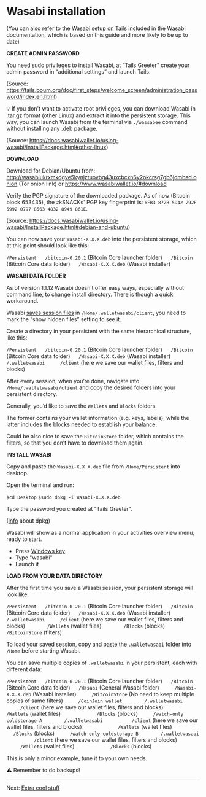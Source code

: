 # Wasabi installation

(You can also refer to the [Wasabi setup on Tails](https://docs.wasabiwallet.io/using-wasabi/WasabiSetupTails.html#wasabi-setup-on-tails) included in the Wasabi documentation, which is based on this guide and more likely to be up to date)

**CREATE ADMIN PASSWORD**

You need sudo privileges to install Wasabi, at “Tails Greeter” create your admin password in “additional settings” and launch Tails.

(Source: https://tails.boum.org/doc/first_steps/welcome_screen/administration_password/index.en.html)

:bulb: If you don't want to activate root privileges, you can download Wasabi in .tar.gz format (other Linux) and extract it into the persistent storage.
This way, you can launch Wasabi from the terminal via `./wassabee` command without installing any .deb package.

(Source: https://docs.wasabiwallet.io/using-wasabi/InstallPackage.html#other-linux)

**DOWNLOAD**

Download for Debian/Ubuntu from:
http://wasabiukrxmkdgve5kynjztuovbg43uxcbcxn6y2okcrsg7gb6jdmbad.onion (Tor onion link)
or
https://www.wasabiwallet.io/#download

Verify the PGP signature of the downloaded package. As of now (Bitcoin block 653435), the zkSNACKs' PGP key fingerprint is:   `6FB3 872B 5D42 292F 5992 0797 8563 4832 8949 861E`.

(Source: https://docs.wasabiwallet.io/using-wasabi/InstallPackage.html#debian-and-ubuntu)

You can now save your `Wasabi-X.X.X.deb` into the persistent storage, which at this point should look like this:

`/Persistent`
&emsp; `/bitcoin-0.20.1` (Bitcoin Core launcher folder)
&emsp; `/Bitcoin`  (Bitcoin Core data folder)
&emsp; `/Wasabi-X.X.X.deb` (Wasabi installer)

**WASABI DATA FOLDER**

As of version 1.1.12 Wasabi doesn’t offer easy ways, especially without command line, to change install directory. There is though a quick workaround.

Wasabi [saves session files](https://docs.wasabiwallet.io/FAQ/FAQ-UseWasabi.html#where-can-i-find-the-wasabi-data-folder) in `/Home/.walletwasabi/client`, you need to mark the “show hidden files” setting to see it.

Create a directory in your persistent with the same hierarchical structure, like this:

`/Persistent`
&emsp; `/bitcoin-0.20.1` (Bitcoin Core launcher folder)
&emsp; `/Bitcoin`  (Bitcoin Core data folder)
&emsp; `/Wasabi-X.X.X.deb` (Wasabi installer)
&emsp; `/.walletwasabi`
&emsp; &emsp; `/client` (here we save our wallet files, filters and blocks)

After every session, when you’re done, navigate into `/Home/.walletwasabi/client` and copy the desired folders into your persistent directory.

Generally, you’d like to save the `Wallets` and `Blocks` folders.

The former contains your wallet information (e.g. keys, labels), while the latter includes the blocks needed to establish your balance.

Could be also nice to save the `BitcoinStore` folder, which contains the filters, so that you don’t have to download them again.

**INSTALL WASABI**

Copy and paste the `Wasabi-X.X.X.deb` file from `/Home/Persistent` into desktop.

Open the terminal and run:

`$cd Desktop`
`$sudo dpkg -i Wasabi-X.X.X.deb`

Type the password you created at “Tails Greeter”.

([Info](https://help.ubuntu.com/lts/serverguide/dpkg.html) about dpkg)

Wasabi will show as a normal application in your activities overview menu, ready to start.

* Press [Windows key](https://en.wikipedia.org/wiki/Windows_key)
* Type "wasabi"
* Launch it

**LOAD FROM YOUR DATA DIRECTORY**

After the first time you save a Wasabi session, your persistent storage will look like:

`/Persistent`
&emsp; `/bitcoin-0.20.1` (Bitcoin Core launcher folder)
&emsp; `/Bitcoin`  (Bitcoin Core data folder)
&emsp; `/Wasabi-X.X.X.deb` (Wasabi installer)
&emsp; `/.walletwasabi`
&emsp; &emsp; `/client` (here we save our wallet files, filters and blocks)
&emsp; &emsp; &emsp; `/Wallets` (wallet files)
&emsp; &emsp; &emsp; `/Blocks` (blocks)
&emsp; &emsp; &emsp; `/BitcoinStore` (filters)

To load your saved session, copy and paste the `.walletwasabi` folder into `/Home` before starting Wasabi.

You can save multiple copies of `.walletwasabi` in your persistent, each with different data:

`/Persistent`
&emsp; `/bitcoin-0.20.1` (Bitcoin Core launcher folder)
&emsp; `/Bitcoin` (Bitcoin Core data folder)
&emsp; `/Wasabi` (General Wasabi folder)
&emsp; &emsp; `/Wasabi-X.X.X.deb` (Wasabi installer)
&emsp; &emsp; `/BitcoinStore` (No need to keep multiple copies of same filters)
&emsp; &emsp; `/CoinJoin wallet`
&emsp; &emsp; &emsp; `/.walletwasabi`
&emsp; &emsp; &emsp; &emsp; `/client` (here we save our wallet files, filters and blocks)
&emsp; &emsp; &emsp; &emsp; &emsp; `/Wallets` (wallet files)
&emsp; &emsp; &emsp; &emsp; &emsp; `/Blocks` (blocks)
&emsp; &emsp; `/watch-only coldstorage A`
&emsp; &emsp; &emsp; `/.walletwasabi`
&emsp; &emsp; &emsp; &emsp; `/client` (here we save our wallet files, filters and blocks)
&emsp; &emsp; &emsp; &emsp; &emsp; `/Wallets` (wallet files)
&emsp; &emsp; &emsp; &emsp; &emsp; `/Blocks` (blocks)
&emsp; &emsp; `/watch-only coldstorage B`
&emsp; &emsp; &emsp; `/.walletwasabi`
&emsp; &emsp; &emsp; &emsp; `/client` (here we save our wallet files, filters and blocks)
&emsp; &emsp; &emsp; &emsp; &emsp; `/Wallets` (wallet files)
&emsp; &emsp; &emsp; &emsp; &emsp; `/Blocks` (blocks)

This is only a minor example, tune it to your own needs.

:warning: Remember to do backups!

---
Next:
[Extra cool stuff](Extra_cool_stuff.md)
